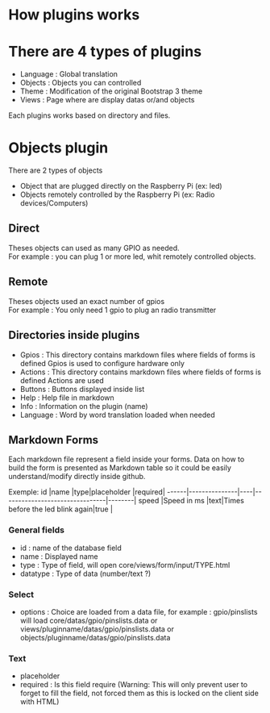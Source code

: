 How plugins works
===

# There are 4 types of plugins
* Language : Global translation
* Objects  : Objects you can controlled
* Theme    : Modification of the original Bootstrap 3 theme
* Views    : Page where are display datas or/and objects

Each plugins works based on directory and files.

# Objects plugin
There are 2 types of objects
* Object that are plugged directly on the Raspberry Pi (ex: led)
* Objects remotely controlled by the Raspberry Pi (ex: Radio devices/Computers)

## Direct
Theses objects can used as many GPIO as needed.  
For example : you can plug 1 or more led, whit remotely controlled objects.

## Remote
Theses objects used an exact number of gpios  
For example : You only need 1 gpio to plug an radio transmitter

## Directories inside plugins
* Gpios : This directory contains markdown files where fields of forms is defined
Gpios is used to configure hardware only
* Actions : This directory contains markdown files where fields of forms is defined
Actions are used 
* Buttons : Buttons displayed inside list
* Help : Help file in markdown
* Info : Information on the plugin (name)
* Language : Word by word translation loaded when needed

## Markdown Forms
Each markdown file represent a field inside your forms.
Data on how to build the form is presented as Markdown table so it could be
easily understand/modify directly inside github.

Exemple:
id    |name           |type|placeholder						|required|
------|---------------|----|--------------------------------|--------|
speed |Speed in ms    |text|Times before the led blink again|true    |


### General fields
* id : name of the database field
* name : Displayed name
* type : Type of field, will open core/views/form/input/TYPE.html 
* datatype : Type of data (number/text ?)

### Select
* options : Choice are loaded from a data file, for example : gpio/pinslists will load core/datas/gpio/pinslists.data or views/pluginname/datas/gpio/pinslists.data or objects/pluginname/datas/gpio/pinslists.data

### Text
* placeholder
* required : Is this field require (Warning: This will only prevent user to forget to fill the field, not forced them as this is locked on the client side with HTML)


